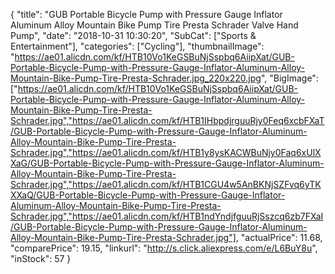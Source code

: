 {
	"title": "GUB Portable Bicycle Pump with Pressure Gauge Inflator Aluminum Alloy Mountain Bike Pump Tire Presta Schrader Valve Hand Pump",
	"date": "2018-10-31 10:30:20",
	"SubCat": ["Sports & Entertainment"],
	"categories": ["Cycling"],
	"thumbnailImage": "https://ae01.alicdn.com/kf/HTB10Vo1KeGSBuNjSspbq6AiipXat/GUB-Portable-Bicycle-Pump-with-Pressure-Gauge-Inflator-Aluminum-Alloy-Mountain-Bike-Pump-Tire-Presta-Schrader.jpg_220x220.jpg",
	"BigImage": ["https://ae01.alicdn.com/kf/HTB10Vo1KeGSBuNjSspbq6AiipXat/GUB-Portable-Bicycle-Pump-with-Pressure-Gauge-Inflator-Aluminum-Alloy-Mountain-Bike-Pump-Tire-Presta-Schrader.jpg","https://ae01.alicdn.com/kf/HTB1IHbpdjrguuRjy0Feq6xcbFXaT/GUB-Portable-Bicycle-Pump-with-Pressure-Gauge-Inflator-Aluminum-Alloy-Mountain-Bike-Pump-Tire-Presta-Schrader.jpg","https://ae01.alicdn.com/kf/HTB1y8ysKACWBuNjy0Faq6xUlXXaG/GUB-Portable-Bicycle-Pump-with-Pressure-Gauge-Inflator-Aluminum-Alloy-Mountain-Bike-Pump-Tire-Presta-Schrader.jpg","https://ae01.alicdn.com/kf/HTB1CGU4w5AnBKNjSZFvq6yTKXXaQ/GUB-Portable-Bicycle-Pump-with-Pressure-Gauge-Inflator-Aluminum-Alloy-Mountain-Bike-Pump-Tire-Presta-Schrader.jpg","https://ae01.alicdn.com/kf/HTB1ndYndjfguuRjSszcq6zb7FXaI/GUB-Portable-Bicycle-Pump-with-Pressure-Gauge-Inflator-Aluminum-Alloy-Mountain-Bike-Pump-Tire-Presta-Schrader.jpg"],
	"actualPrice": 11.68,
	"comparePrice": 19.15,
	"linkurl": "http://s.click.aliexpress.com/e/L6BuY8u",
	"inStock": 57
}
